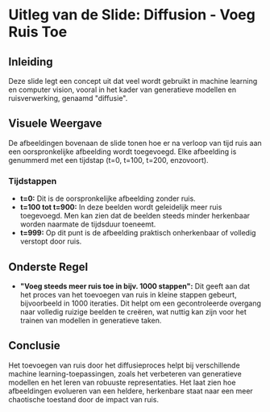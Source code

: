 # Uitleg van de Slide: Diffusion - Voeg Ruis Toe

## Inleiding
Deze slide legt een concept uit dat veel wordt gebruikt in machine learning en computer vision, vooral in het kader van generatieve modellen en ruisverwerking, genaamd "diffusie". 

## Visuele Weergave
De afbeeldingen bovenaan de slide tonen hoe er na verloop van tijd ruis aan een oorspronkelijke afbeelding wordt toegevoegd. Elke afbeelding is genummerd met een tijdstap (t=0, t=100, t=200, enzovoort). 

### Tijdstappen
- **t=0:** Dit is de oorspronkelijke afbeelding zonder ruis.
- **t=100 tot t=900:** In deze beelden wordt geleidelijk meer ruis toegevoegd. Men kan zien dat de beelden steeds minder herkenbaar worden naarmate de tijdsduur toeneemt.
- **t=999:** Op dit punt is de afbeelding praktisch onherkenbaar of volledig verstopt door ruis.

## Onderste Regel
- **"Voeg steeds meer ruis toe in bijv. 1000 stappen":** Dit geeft aan dat het proces van het toevoegen van ruis in kleine stappen gebeurt, bijvoorbeeld in 1000 iteraties. Dit helpt om een gecontroleerde overgang naar volledig ruizige beelden te creëren, wat nuttig kan zijn voor het trainen van modellen in generatieve taken.

## Conclusie
Het toevoegen van ruis door het diffusieproces helpt bij verschillende machine learning-toepassingen, zoals het verbeteren van generatieve modellen en het leren van robuuste representaties. Het laat zien hoe afbeeldingen evolueren van een heldere, herkenbare staat naar een meer chaotische toestand door de impact van ruis.
